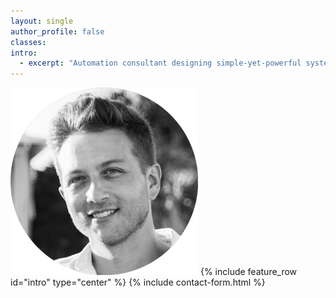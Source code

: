 ```yaml
---
layout: single
author_profile: false
classes: 
intro:
  - excerpt: "Automation consultant designing simple-yet-powerful systems that make everything work like magic in your business"
---
```


<img src="/assets/images/profile-circle.png" height="300">
{% include feature_row id="intro" type="center" %}
{% include contact-form.html %}
